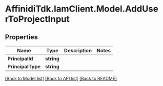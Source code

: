 # AffinidiTdk.IamClient.Model.AddUserToProjectInput

## Properties

Name | Type | Description | Notes
------------ | ------------- | ------------- | -------------
**PrincipalId** | **string** |  | 
**PrincipalType** | **string** |  | 

[[Back to Model list]](../README.md#documentation-for-models) [[Back to API list]](../README.md#documentation-for-api-endpoints) [[Back to README]](../README.md)

